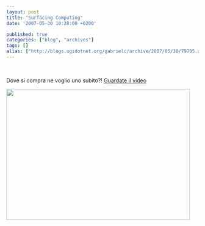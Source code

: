 ```yaml
---
layout: post
title: "Surfacing Computing"
date: '2007-05-30 10:28:00 +0200'

published: true
categories: ["blog", "archives"]
tags: []
alias: ["http://blogs.ugidotnet.org/gabrielc/archive/2007/05/30/79705.aspx"]
---
```


<!-- more -->

<p>&nbsp;</p> <p>Dove si compra ne voglio uno subito?! <a href="http://on10.net/Blogs/larry/first-look-microsoft-surfacing-computing/">Guardate il video</a></p> <p><a href="http://blogs.msdn.com/blogfiles/gabrielecastellani/WindowsLiveWriter/SurfacingComputing_AEC7/image%7B0%7D_thumb.png" atomicselection="true"><img style="border-top-width: 0px; border-left-width: 0px; border-bottom-width: 0px; border-right-width: 0px" height="344" src="http://blogs.msdn.com/blogfiles/gabrielecastellani/WindowsLiveWriter/SurfacingComputing_AEC7/image%7B0%7D_thumb.png" width="481" border="0"></a></p>
